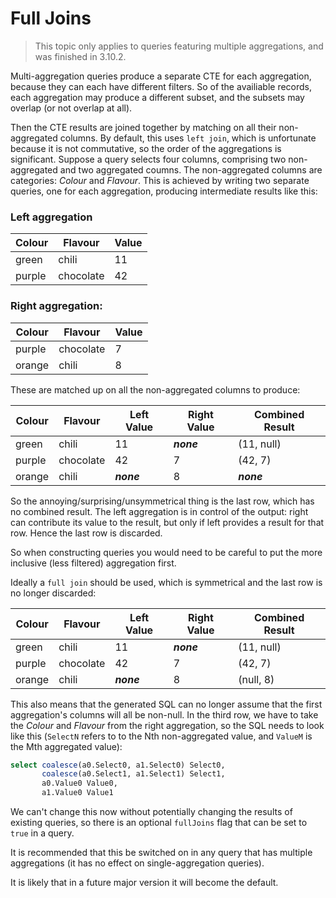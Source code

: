 # Full Joins

> This topic only applies to queries featuring multiple aggregations, and was finished in 3.10.2.

Multi-aggregation queries produce a separate CTE for each aggregation, because they can each have different filters. So of the availiable records, each aggregation may produce a different subset, and the subsets may overlap (or not overlap at all).

Then the CTE results are joined together by matching on all their non-aggregated columns. By default, this uses `left join`, which is unfortunate because it is not commutative, so the order of the aggregations is significant. Suppose a query selects four columns, comprising two non-aggregated and two aggregated coumns. The non-aggregated columns are categories: _Colour_ and _Flavour_. This is achieved by writing two separate queries, one for each aggregation, producing intermediate results like this:

### Left aggregation

Colour        | Flavour       | Value
--------------|---------------|------
green         | chili         | 11   
purple        | chocolate     | 42   

### Right aggregation:

Colour        | Flavour       | Value
--------------|---------------|------
purple        | chocolate     | 7   
orange        | chili         | 8

These are matched up on all the non-aggregated columns to produce:

Colour        | Flavour       | Left Value | Right Value | Combined Result
--------------|---------------|------------|-------------|----------------
green         | chili         | 11         | **_none_**  | (11, null)
purple        | chocolate     | 42         | 7           | (42, 7)
orange        | chili         | **_none_** | 8           | **_none_**

So the annoying/surprising/unsymmetrical thing is the last row, which has no combined result. The left aggregation is in control of the output: right can contribute its value to the result, but only if left provides a result for that row. Hence the last row is discarded.

So when constructing queries you would need to be careful to put the more inclusive (less filtered) aggregation first.

Ideally a `full join` should be used, which is symmetrical and the last row is no longer discarded:

Colour        | Flavour       | Left Value | Right Value | Combined Result
--------------|---------------|------------|-------------|----------------
green         | chili         | 11         | **_none_**  | (11, null)
purple        | chocolate     | 42         | 7           | (42, 7)
orange        | chili         | **_none_** | 8           | (null, 8)

This also means that the generated SQL can no longer assume that the first aggregation's columns will all be non-null. In the third row, we have to take the _Colour_ and _Flavour_ from the right aggregation, so the SQL needs to look like this (`SelectN` refers to to the Nth non-aggregated value, and `ValueM` is the Mth aggregated value):

```sql
select coalesce(a0.Select0, a1.Select0) Select0,
       coalesce(a0.Select1, a1.Select1) Select1,
       a0.Value0 Value0,
       a1.Value0 Value1
```

We can't change this now without potentially changing the results of existing queries, so there is an optional `fullJoins` flag that can be set to `true` in a query.

It is recommended that this be switched on in any query that has multiple aggregations (it has no effect on single-aggregation queries).

It is likely that in a future major version it will become the default.

